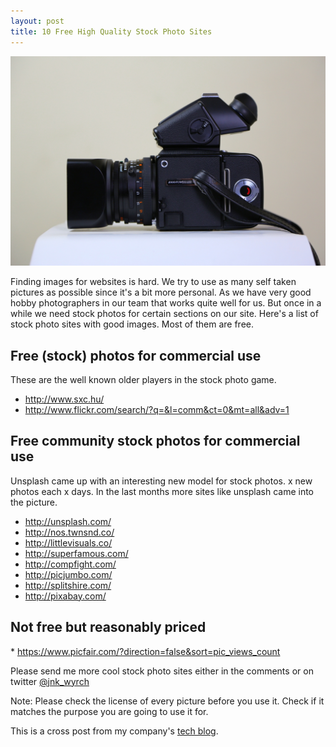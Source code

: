 ```yaml
---
layout: post
title: 10 Free High Quality Stock Photo Sites
---
```

<img src="/img/hasselblad-high-quality-stockphoto-sites-cover.jpg" alt="Hasselblad camera" class="img-responsive" /></a>

Finding images for websites is hard. We try to use as many self taken pictures as possible since it's a bit more personal. As we have very good hobby photographers in our team that works quite well for us. But once in a while we need stock photos for certain sections on our site. Here's a list of stock photo sites with good images. Most of them are free.

<h2>Free (stock) photos for commercial use</h2>
These are the well known older players in the stock photo game.

* <a href="http://www.sxc.hu/" target="_blank">http://www.sxc.hu/</a>
* <a href="http://www.flickr.com/search/?q=&l=comm&ct=0&mt=all&adv=1" target="_blank">http://www.flickr.com/search/?q=&l=comm&ct=0&mt=all&adv=1</a>

<h2>Free community stock photos for commercial use</h2>
Unsplash came up with an interesting new model for stock photos. x new photos each x days. In the last months more sites like unsplash came into the picture.

* <a href="http://unsplash.com/" target="_blank">http://unsplash.com/</a>
* <a href="http://nos.twnsnd.co/" target="_blank">http://nos.twnsnd.co/</a>
* <a href="http://littlevisuals.co/" target="_blank">http://littlevisuals.co/</a>
* <a href="http://superfamous.com/" target="_blank">http://superfamous.com/</a>
* <a href="http://compfight.com/" target="_blank">http://compfight.com/</a>
* <a href="http://picjumbo.com/" target="_blank">http://picjumbo.com/</a>
* <a href="http://splitshire.com/" target="_blank">http://splitshire.com/</a>
* <a href="http://pixabay.com/" target="_blank">http://pixabay.com/</a>


<h2>Not free but reasonably priced</h2>
* <a href="https://www.picfair.com/?direction=false&sort=pic_views_count" target="_blank">https://www.picfair.com/?direction=false&sort=pic_views_count</a>

Please send me more cool stock photo sites either in the comments or on twitter <a href="https://twitter.com/jnk_wyrch" target="_blank">@jnk_wyrch</a>

Note: Please check the license of every picture before you use it. Check if it matches the purpose you are going to use it for.

This is a cross post from my company's [tech blog](http://tech.particulate.me/design/2014/01/06/stock-image-sites/).